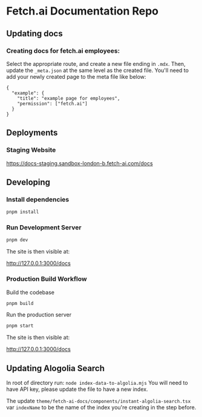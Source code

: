 # Fetch.ai Documentation Repo

## Updating docs

### Creating docs for fetch.ai employees:

Select the appropriate route, and create a new file ending in `.mdx`. Then, update the `_meta.json` at the same level as the created file. You'll need to add your newly created page to the meta file like below:

```
{
  "example": {
    "title": "example page for employees",
    "permission": ["fetch.ai"]
  }
}
```

## Deployments

### Staging Website

https://docs-staging.sandbox-london-b.fetch-ai.com/docs



## Developing

### Install dependencies

```bash
pnpm install
```

### Run Development Server

```bash
pnpm dev
```

The site is then visible at:

http://127.0.0.1:3000/docs

### Production Build Workflow

Build the codebase

```bash
pnpm build
```

Run the production server

```bash
pnpm start
```

The site is then visible at:

http://127.0.0.1:3000/docs


## Updating Alogolia Search

In root of directory run: `node index-data-to-algolia.mjs`
You will need to have API key, please update the file to have a new index.

The update `theme/fetch-ai-docs/components/instant-algolia-search.tsx` var `indexName` to be the name of the index 
you're creating in the step before.